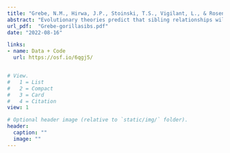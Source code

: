 ```yaml
---
title: "Grebe, N.M., Hirwa, J.P., Stoinski, T.S., Vigilant, L., & Rosenbaum, S. (2022). Mountain gorillas maintain strong affiliative biases for maternal siblings despite high male reproductive skew and extensive exposure to paternal kin. *eLife, 80820*."
abstract: "Evolutionary theories predict that sibling relationships will reflect a complex balance of cooperative and competitive dynamics. In most mammals, dispersal and death patterns mean that sibling relationships occur in a relatively narrow window during development, and/or only with same-sex individuals. Besides humans, one notable exception are mountain gorillas, in which non-sex biased dispersal, relatively stable group composition, and the long reproductive tenures of alpha males mean that animals routinely reside with both maternally and paternally related siblings, of the same and opposite sex, throughout their lives. Using nearly 40,000 hours of behavioral data collected over 14 years on 699 sibling and 1235 non-sibling pairs of wild mountain gorillas, we demonstrate that individuals have strong affiliative preferences for full and maternal siblings over paternal siblings or unrelated animals, consistent with an inability to discriminate paternal kin. Intriguingly, however, aggression data imply the opposite. Aggression rates were statistically indistinguishable among all types of dyads except one: in mixed-sex dyads, non-siblings engaged in substantially more aggression than siblings of any type. This pattern suggests mountain gorillas may be capable of distinguishing paternal kin, but nonetheless choose not to affiliate with them over non-kin. We observe a preference for maternal kin in a species with high reproductive skew (i.e., high relatedness certainty), even though low reproductive skew (i.e., low relatedness certainty) is believed to underlie such biases in other non-human primates. Our results call into question reasons for strong maternal kin biases when paternal kin are identifiable, familiar, and similarly likely to be long-term groupmates, and they may also suggest behavioral mismatches at play during a transitional period in mountain gorilla society."
url_pdf:  "Grebe-gorillasibs.pdf"
date: "2022-08-16"

links: 
- name: Data + Code
  url: https://osf.io/6qgj5/


# View.
#   1 = List
#   2 = Compact
#   3 = Card
#   4 = Citation
view: 1

# Optional header image (relative to `static/img/` folder).
header:
  caption: ""
  image: ""
---
```


